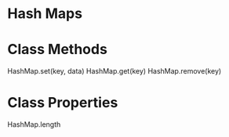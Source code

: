 # Hash Maps

# Class Methods
HashMap.set(key, data)
HashMap.get(key)
HashMap.remove(key)

# Class Properties
HashMap.length